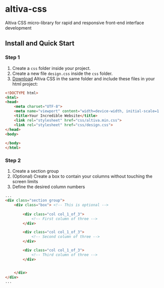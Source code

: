 # altiva-css
Altiva CSS micro-library for rapid and responsive front-end interface development

## Install and Quick Start

### Step 1

 1. Create a `css` folder inside your project.
 2. Create a new file `design.css` inside the `css` folder.
 2. [Download](https://raw.githubusercontent.com/alumna/altiva-css/master/altiva.min.css) Altiva CSS in the same folder and include these files in your html project:

```html
<!DOCTYPE html>
<html>
<head>
	<meta charset="UTF-8">
	<meta name="viewport" content="width=device-width, initial-scale=1.0">
	<title>Your Incredible Website</title>
	<link rel="stylesheet" href="css/altiva.min.css">
	<link rel="stylesheet" href="css/design.css">
</head>
<body>
	
</body>
</html>
```

### Step 2

 1. Create a section group
 2. (Optional) Create a box to contain your columns without touching the screen limits
 3. Define the desired column numbers

```html
...
<div class="section group">
	<div class="box"> <!-- This is optional -->
		
		<div class="col col_1_of_3">
			<!-- First column of three -->
		</div>

		<div class="col col_1_of_3">
			<!-- Second column of three -->
		</div>

		<div class="col col_1_of_3">
			<!-- Third column of three -->
		</div>


	</div>
</div>
...
```
